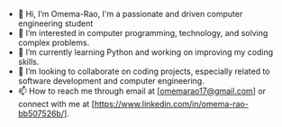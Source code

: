 - 👋 Hi, I’m Omema-Rao, I'm a passionate and driven computer engineering student
- 👀 I’m interested in computer programming, technology, and solving complex problems.
- 🌱 I’m currently learning Python and working on improving my coding skills.
- 💞️ I’m looking to collaborate on coding projects, especially related to software development and computer engineering.
- 📫 How to reach me through email at [omemarao17@gmail.com] or connect with me at [https://www.linkedin.com/in/omema-rao-bb507526b/].
